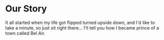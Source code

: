 # Our Story

It all started when my life got flipped turned upside down, and I'd like to take a minute, so just sit right there... I'll tell you how I became prince of a town called Bel Air.
